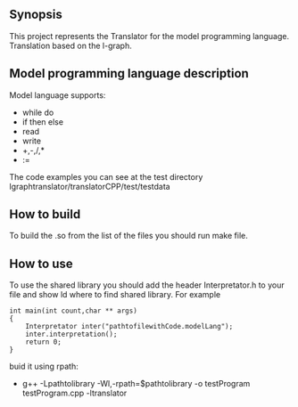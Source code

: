 Synopsis
-------------
This project represents the Translator for the model programming language.
Translation based on the l-graph.

Model programming language description
--------------------

Model language supports:
* while do
* if then else
* read
* write
* +,-,/,*
* :=

The code examples you can see at the test directory lgraphtranslator/translatorCPP/test/testdata


How to build
------------------------
To build the .so from the list of the files you should run make file.


How to use
-----------------------
To use the shared library you should add the header Interpretator.h to your file and show ld where to find shared library.
For example 

	int main(int count,char ** args)
	{
		Interpretator inter("pathtofilewithCode.modelLang");
		inter.interpretation();
		return 0;
	}
buid it using rpath:
* g++ -Lpathtolibrary -Wl,-rpath=$pathtolibrary -o testProgram testProgram.cpp -ltranslator






